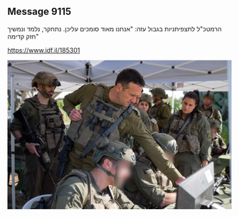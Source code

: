 ## Message 9115

הרמטכ"ל לתצפיתניות בגבול עזה:
"אנחנו מאוד סומכים עליכן. נתחקר, נלמד ונמשיך חזק קדימה"

https://www.idf.il/185301

![Photo](./9115/9115_photo.jpg)
